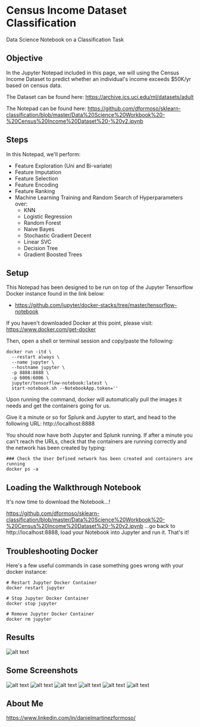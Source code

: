 # Census Income Dataset Classification
Data Science Notebook on a Classification Task

## Objective
In the Jupyter Notepad included in this page, we will using the Census Income Dataset to predict whether an individual's income exceeds $50K/yr based on census data.

The Dataset can be found here: https://archive.ics.uci.edu/ml/datasets/adult

The Notepad can be found here: https://github.com/dformoso/sklearn-classification/blob/master/Data%20Science%20Workbook%20-%20Census%20Income%20Dataset%20-%20v2.ipynb

## Steps
In this Notepad, we'll perform:

- Feature Exploration (Uni and Bi-variate)
- Feature Imputation
- Feature Selection
- Feature Encoding
- Feature Ranking
- Machine Learning Training and Random Search of Hyperparameters over:
  - KNN
  - Logistic Regression
  - Random Forest
  - Naive Bayes
  - Stochastic Gradient Decent
  - Linear SVC
  - Decision Tree
  - Gradient Boosted Trees
 
## Setup
This Notepad has been designed to be run on top of the Jupyter Tensorflow Docker instance found in the link below: 
- https://github.com/jupyter/docker-stacks/tree/master/tensorflow-notebook

If you haven't downloaded Docker at this point, please visit: 
https://www.docker.com/get-docker

Then, open a shell or terminal session and copy/paste the following:

```shell
docker run -itd \
  --restart always \
  --name jupyter \
  --hostname jupyter \
  -p 8888:8888 \
  -p 6006:6006 \
  jupyter/tensorflow-notebook:latest \
  start-notebook.sh --NotebookApp.token=''
```

Upon running the command, docker will automatically pull the images it needs and get the containers going for us.

Give it a minute or so for Splunk and Jupyter to start, and head to the following URL: http://localhost:8888

You should now have both Jupyter and Splunk running. If after a minute you can't reach the URLs, check that the containers are running correctly and the network has been created by typing:

```shell
### Check the User Defined network has been created and containers are running
docker ps -a
```
## Loading the Walkthrough Notebook
It's now time to download the Notebook...!

https://github.com/dformoso/sklearn-classification/blob/master/Data%20Science%20Workbook%20-%20Census%20Income%20Dataset%20-%20v2.ipynb
...go back to http://localhost:8888, load your Notebook into Jupyter and run it. That's it!


## Troubleshooting Docker
Here's a few useful commands in case something goes wrong with your docker instance:

```shell
# Restart Jupyter Docker Container
docker restart jupyter

# Stop Jupyter Docker Container
docker stop jupyter

# Remove Jupyter Docker Container
docker rm jupyter
```

## Results
![alt text](https://github.com/dformoso/sklearn-classification/blob/master/results.png)

## Some Screenshots
![alt text](https://github.com/dformoso/sklearn-classification/blob/master/univariate.png)
![alt text](https://github.com/dformoso/sklearn-classification/blob/master/missing.png)
![alt text](https://github.com/dformoso/sklearn-classification/blob/master/bivariate.png)
![alt text](https://github.com/dformoso/sklearn-classification/blob/master/bivariate2.png)
![alt text](https://github.com/dformoso/sklearn-classification/blob/master/bivariate3.png)
![alt text](https://github.com/dformoso/sklearn-classification/blob/master/correlation.png)

## About Me
https://www.linkedin.com/in/danielmartinezformoso/

